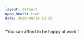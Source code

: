 ```yaml
---
layout: default
open_heart: true
date: 2020/09/14 12:52
---
```


“You can afford to be happy at work.”
